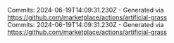 Commits: 2024-06-19T14:09:31.230Z - Generated via https://github.com/marketplace/actions/artificial-grass
<br>
Commits: 2024-06-19T14:09:31.230Z - Generated via https://github.com/marketplace/actions/artificial-grass
<br>
